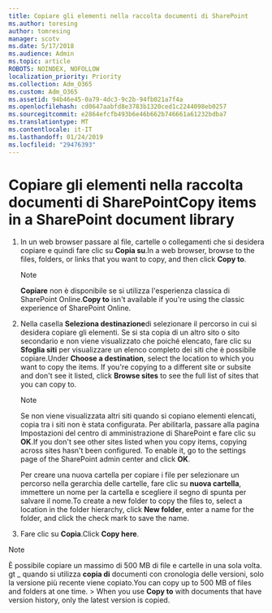 ```yaml
---
title: Copiare gli elementi nella raccolta documenti di SharePoint
ms.author: toresing
author: tomresing
manager: scotv
ms.date: 5/17/2018
ms.audience: Admin
ms.topic: article
ROBOTS: NOINDEX, NOFOLLOW
localization_priority: Priority
ms.collection: Adm_O365
ms.custom: Adm_O365
ms.assetid: 94b46e45-0a79-4dc3-9c2b-94fb021a7f4a
ms.openlocfilehash: cd0647aabfd8e3783b1320ced1c2244098eb0257
ms.sourcegitcommit: e2864efcfb493b6e46b662b746661a61232bdba7
ms.translationtype: MT
ms.contentlocale: it-IT
ms.lasthandoff: 01/24/2019
ms.locfileid: "29476393"
---
```

# <a name="copy-items-in-a-sharepoint-document-library"></a><span data-ttu-id="3ec95-102">Copiare gli elementi nella raccolta documenti di SharePoint</span><span class="sxs-lookup"><span data-stu-id="3ec95-102">Copy items in a SharePoint document library</span></span>

1. <span data-ttu-id="3ec95-103">In un web browser passare al file, cartelle o collegamenti che si desidera copiare e quindi fare clic su **Copia su**.</span><span class="sxs-lookup"><span data-stu-id="3ec95-103">In a web browser, browse to the files, folders, or links that you want to copy, and then click **Copy to**.</span></span>
    
    > [!NOTE]
    > <span data-ttu-id="3ec95-104">**Copiare** non è disponibile se si utilizza l'esperienza classica di SharePoint Online.</span><span class="sxs-lookup"><span data-stu-id="3ec95-104">**Copy to** isn't available if you're using the classic experience of SharePoint Online.</span></span> 
  
2. <span data-ttu-id="3ec95-p101">Nella casella **Seleziona destinazione**di selezionare il percorso in cui si desidera copiare gli elementi. Se si sta copia di un altro sito o sito secondario e non viene visualizzato che poiché elencato, fare clic su **Sfoglia siti** per visualizzare un elenco completo dei siti che è possibile copiare.</span><span class="sxs-lookup"><span data-stu-id="3ec95-p101">Under **Choose a destination**, select the location to which you want to copy the items. If you're copying to a different site or subsite and don't see it listed, click **Browse sites** to see the full list of sites that you can copy to.</span></span> 
    
    > [!NOTE]
    > <span data-ttu-id="3ec95-p102">Se non viene visualizzata altri siti quando si copiano elementi elencati, copia tra i siti non è stata configurata. Per abilitarla, passare alla pagina Impostazioni del centro di amministrazione di SharePoint e fare clic su **OK**.</span><span class="sxs-lookup"><span data-stu-id="3ec95-p102">If you don't see other sites listed when you copy items, copying across sites hasn't been configured. To enable it, go to the settings page of the SharePoint admin center and click **OK**.</span></span> 
  
    <span data-ttu-id="3ec95-109">Per creare una nuova cartella per copiare i file per selezionare un percorso nella gerarchia delle cartelle, fare clic su **nuova cartella**, immettere un nome per la cartella e scegliere il segno di spunta per salvare il nome.</span><span class="sxs-lookup"><span data-stu-id="3ec95-109">To create a new folder to copy the files to, select a location in the folder hierarchy, click **New folder**, enter a name for the folder, and click the check mark to save the name.</span></span>
    
3. <span data-ttu-id="3ec95-110">Fare clic su **Copia**.</span><span class="sxs-lookup"><span data-stu-id="3ec95-110">Click **Copy here**.</span></span>
    
> [!NOTE]
>  <span data-ttu-id="3ec95-p103">È possibile copiare un massimo di 500 MB di file e cartelle in una sola volta. gt _ quando si utilizza **copia di** documenti con cronologia delle versioni, solo la versione più recente viene copiato.</span><span class="sxs-lookup"><span data-stu-id="3ec95-p103">You can copy up to 500 MB of files and folders at one time. >  When you use **Copy to** with documents that have version history, only the latest version is copied.</span></span> 
  

